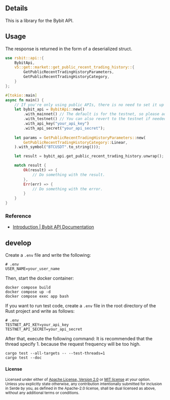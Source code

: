 
## Details
This is a library for the Bybit API.

## Usage

The response is returned in the form of a deserialized struct.

```rust
use rsbit::api::{
    BybitApi,
    v5::get::market::get_public_recent_trading_history::{
        GetPublicRecentTradingHistoryParameters,
        GetPublicRecentTradingHistoryCategory,
    }
};

#[tokio::main]
async fn main() {
    // If you're only using public APIs, there is no need to set it up with an API key or API secret.
    let bybit_api = BybitApi::new()
        .with_mainnet() // The default is for the testnet, so please add it for use on the mainnet.
        .with_testnet() // You can also revert to the testnet if needed.
        .with_api_key("your_api_key")
        .with_api_secret("your_api_secret");
    
    let params = GetPublicRecentTradingHistoryParameters::new(
        GetPublicRecentTradingHistoryCategory::Linear,
    ).with_symbol("BTCUSDT".to_string()));

    let result = bybit_api.get_public_recent_trading_history.unwrap();

    match result {
        Ok(result) => {
            // Do something with the result.
        },
        Err(err) => {
            // Do something with the error.
        }
    }
}
```

### Reference
- [Introduction | Bybit API Documentation](https://bybit-exchange.github.io/docs/v5/intro)

## develop

Create a `.env` file and write the following:
```
# .env
USER_NAME=your_user_name
```

Then, start the docker container:
```
docker compose build
docker compose up -d
docker compose exec app bash
```

If you want to run test code, create a `.env` file in the root directory of the Rust project and write as follows:
```
# .env
TESTNET_API_KEY=your_api_key
TESTNET_API_SECRET=your_api_secret
```

After that, execute the following command:
It is recommended that the thread specify 1. because the request frequency will be too high.
```
cargo test --all-targets -- --test-threads=1
cargo test --doc
```

#### License

<sup>
Licensed under either of <a href="LICENSE-APACHE">Apache License, Version
2.0</a> or <a href="LICENSE-MIT">MIT license</a> at your option.
</sup>

<br>

<sub>
Unless you explicitly state otherwise, any contribution intentionally submitted
for inclusion in Serde by you, as defined in the Apache-2.0 license, shall be
dual licensed as above, without any additional terms or conditions.
</sub>